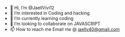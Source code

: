 - 👋 Hi, I’m @JaellVivi12
- 👀 I’m interested in Coding and hacking 
- 🌱 I’m currently learning coding
- 💞️ I’m looking to collaborate on JAVASCRIPT
- 📫 How to reach me Email me @ jaellv40@gmail.com

<!---
JaellVivi12/JaellVivi12 is a ✨ special ✨ repository because its `README.md` (this file) appears on your GitHub profile.
You can click the Preview link to take a look at your changes.
--->
